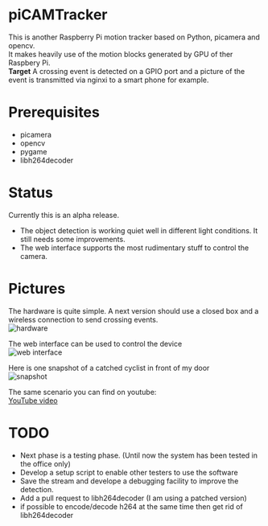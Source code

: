 # piCAMTracker
This is another Raspberry Pi motion tracker based on Python, picamera and opencv.   
It makes heavily use of the motion blocks generated by GPU of ther Raspbery Pi.   
**Target** A crossing event is detected on a GPIO port and a picture of the event is transmitted via nginxi to a smart phone for example.

# Prerequisites
* picamera
* opencv
* pygame
* libh264decoder  
 
# Status
Currently this is an alpha release.   
* The object detection is working quiet well in different light conditions. It still needs some improvements.
* The web interface supports the most rudimentary stuff to control the camera.

# Pictures
The hardware is quite simple. A next version should use a closed box and a wireless connection to send crossing events.   
![hardware](https://github.com/barney-NG/piCAMTracker/blob/master/images/hardware.jpg)     

The web interface can be used to control the device   
![web interface](https://github.com/barney-NG/piCAMTracker/blob/master/images/web_interface.jpg)   

Here is one snapshot of a catched cyclist in front of my door   
![snapshot](https://github.com/barney-NG/piCAMTracker/blob/master/images/snapshot.jpg)   

The same scenario you can find on youtube:   
[YouTube video](https://www.youtube.com/watch?v=NJWP3rVMISQ&index=1&list=PLO-A5_Zv2qJ229BwqH0RfbvN_PTuzSuLh&t=0s)

# TODO
* Next phase is a testing phase. (Until now the system has been tested in the office only)
* Develop a setup script to enable other testers to use the software
* Save the stream and develope a debugging facility to improve the detection.
* Add a pull request to libh264decoder (I am using a patched version)
* if possible to encode/decode h264 at the same time then get rid of libh264decoder
